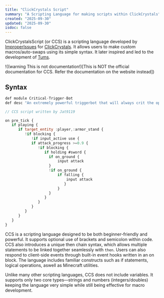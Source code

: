 ```yaml
---
title: "ClickCrystals Script"
summary: "A Scripting Language for making scripts within ClickCrystals"
created: "2025-09-30"
updated: "2025-09-30"
isdoc: false
---
```


ClickCrystalsScript (or CCS) is a scripting language developed by [ImproperIssues](https://github.com/ItziSpyder) for [ClickCrystals](https://clickcrystals.xyz). It allows users to make custom macros/auto-swaps using its simple syntax. It later inspired and led to the development of [Tums](/tums).

!((warning This is not documentation!)[This is NOT the official documentation for CCS. Refer the documentation on the website instead])

## Syntax

```javascript
def module Critical-Trigger-Bot
def desc "An extremely powerful triggerbot that will always crit the opponent when falling"

// CCS script written by Jat9119

on pre_tick {
   if playing {
      if target_entity :player,:armor_stand {
         !if blocking {
            !if input_active use {
            if attack_progress >=0.9 {
               !if blocking {
                  if holding #sword {
                    if on_ground {
                        input attack
                    }
                    !if on_ground {
                        if falling {
                            input attack
                           }
                        }
                    }
                  }
               }
            }
         }
      }
   }
}
```

CCS is a scripting language designed to be both beginner-friendly and powerful. It supports optional use of brackets and semicolon within code. CCS also introduces a unique then chain syntax, which allows multiple statements to be linked together seamlessly with `then`. Users can also respond to client-side events through built-in event hooks written in an on block. The language includes familiar constructs such as if statements, logical operations, aswell as Minecraft utilities.

Unlike many other scripting languages, CCS does not include variables. It supports only two core types—strings and numbers (integers/doubles) keeping the language very simple while still being effective for macro development.


